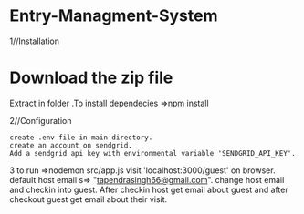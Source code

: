 # Entry-Managment-System
1//Installation

# Download the zip file 
Extract in folder
.To install dependecies =>npm install


2//Configuration

    create .env file in main directory.
    create an account on sendgrid.
    Add a sendgrid api key with environmental variable 'SENDGRID_API_KEY'.
3
    to run =>nodemon src/app.js
    visit 'localhost:3000/guest' on browser.
    default host email s=> "tapendrasingh66@gmail.com".
    change host email and checkin into guest.
    After checkin host get email about guest and after checkout guest get email about their visit.

